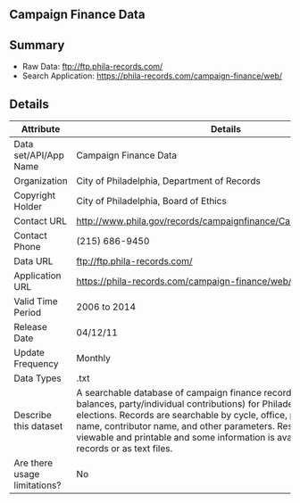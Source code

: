 ## Campaign Finance Data

Summary
--------------------------


* Raw Data:  ftp://ftp.phila-records.com/
* Search Application:  https://phila-records.com/campaign-finance/web/


Details
--------------------------

| Attribute | Details |
| ---------- |--------------|
| Data set/API/App Name | Campaign Finance Data |
| Organization | City of Philadelphia, Department of Records |
| Copyright Holder | City of Philadelphia, Board of Ethics |
| Contact URL | http://www.phila.gov/records/campaignfinance/CampaignFinance.html |
| Contact Phone | (215) 686-9450 |
| Data URL | ftp://ftp.phila-records.com/ |
| Application URL | https://phila-records.com/campaign-finance/web/ |
| Valid Time Period | 2006 to 2014 |
| Release Date | 04/12/11 |
| Update Frequency | Monthly |
| Data Types | .txt |
| Describe this dataset | A searchable database of campaign finance records (expenditures, balances, party/individual contributions) for Philadelphia-related elections. Records are searchable by cycle, office, party, candidate name, contributor name, and other parameters. Results are freely viewable and printable and some information is available as PDF records or as text files. |
| Are there usage limitations? | No |



